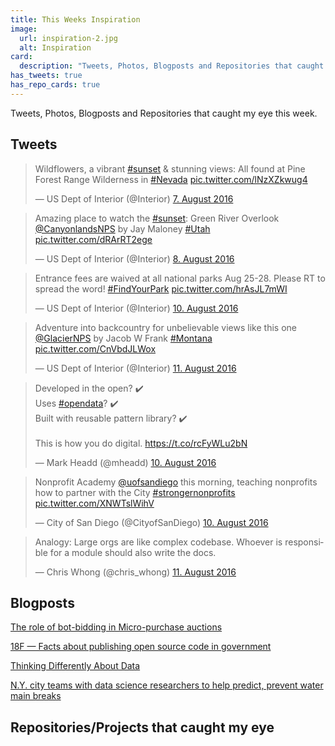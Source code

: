 ```yaml
---
title: This Weeks Inspiration
image:
  url: inspiration-2.jpg
  alt: Inspiration
card:
  description: "Tweets, Photos, Blogposts and Repositories that caught my eye this week."
has_tweets: true
has_repo_cards: true
---
```

Tweets, Photos, Blogposts and Repositories that caught my eye this week.

## Tweets

<blockquote class="twitter-tweet" data-lang="de"><p lang="en" dir="ltr">Wildflowers, a vibrant <a href="https://twitter.com/hashtag/sunset?src=hash">#sunset</a> &amp; stunning views: All found at Pine Forest Range Wilderness in <a href="https://twitter.com/hashtag/Nevada?src=hash">#Nevada</a> <a href="https://t.co/lNzXZkwug4">pic.twitter.com/lNzXZkwug4</a></p>&mdash; US Dept of Interior (@Interior) <a href="https://twitter.com/Interior/status/762287605790703616">7. August 2016</a></blockquote>

<blockquote class="twitter-tweet" data-lang="de"><p lang="en" dir="ltr">Amazing place to watch the <a href="https://twitter.com/hashtag/sunset?src=hash">#sunset</a>: Green River Overlook <a href="https://twitter.com/CanyonlandsNPS">@CanyonlandsNPS</a> by Jay Maloney <a href="https://twitter.com/hashtag/Utah?src=hash">#Utah</a> <a href="https://t.co/dRArRT2ege">pic.twitter.com/dRArRT2ege</a></p>&mdash; US Dept of Interior (@Interior) <a href="https://twitter.com/Interior/status/762794374799495168">8. August 2016</a></blockquote>

<blockquote class="twitter-tweet" data-lang="de"><p lang="en" dir="ltr">Entrance fees are waived at all national parks Aug 25-28. Please RT to spread the word! <a href="https://twitter.com/hashtag/FindYourPark?src=hash">#FindYourPark</a> <a href="https://t.co/hrAsJL7mWI">pic.twitter.com/hrAsJL7mWI</a></p>&mdash; US Dept of Interior (@Interior) <a href="https://twitter.com/Interior/status/763443301966090240">10. August 2016</a></blockquote>

<blockquote class="twitter-tweet" data-lang="de"><p lang="en" dir="ltr">Adventure into backcountry for unbelievable views like this one <a href="https://twitter.com/GlacierNPS">@GlacierNPS</a> by Jacob W Frank <a href="https://twitter.com/hashtag/Montana?src=hash">#Montana</a> <a href="https://t.co/CnVbdJLWox">pic.twitter.com/CnVbdJLWox</a></p>&mdash; US Dept of Interior (@Interior) <a href="https://twitter.com/Interior/status/763758192052563968">11. August 2016</a></blockquote>

<blockquote class="twitter-tweet" data-lang="de"><p lang="en" dir="ltr">Developed in the open? ✔️<br>Uses <a href="https://twitter.com/hashtag/opendata?src=hash">#opendata</a>? ✔️<br>Built with reusable pattern library? ✔️<br><br>This is how you do digital. <a href="https://t.co/rcFyWLu2bN">https://t.co/rcFyWLu2bN</a></p>&mdash; Mark Headd (@mheadd) <a href="https://twitter.com/mheadd/status/763428297975984128">10. August 2016</a></blockquote>

<blockquote class="twitter-tweet" data-lang="de"><p lang="en" dir="ltr">Nonprofit Academy <a href="https://twitter.com/uofsandiego">@uofsandiego</a> this morning, teaching nonprofits how to partner with the City <a href="https://twitter.com/hashtag/strongernonprofits?src=hash">#strongernonprofits</a> <a href="https://t.co/XNWTslWihV">pic.twitter.com/XNWTslWihV</a></p>&mdash; City of San Diego (@CityofSanDiego) <a href="https://twitter.com/CityofSanDiego/status/763422884551241728">10. August 2016</a></blockquote>

<blockquote class="twitter-tweet" data-lang="de"><p lang="en" dir="ltr">Analogy: Large orgs are like complex codebase. Whoever is responsible for a module should also write the docs.</p>&mdash; Chris Whong (@chris_whong) <a href="https://twitter.com/chris_whong/status/763709354780553218">11. August 2016</a></blockquote>
<div class="clearfix"></div>

## Blogposts

[The role of bot-bidding in Micro-purchase auctions](https://18f.gsa.gov/2016/08/09/the-role-of-bot-bidding-in-micro-purchase-auctions/)

[18F — Facts about publishing open source code in government](https://t.co/NFiN8OmTSD?ssr=true)

[Thinking Differently About Data](https://medium.com/@mheadd/thinking-differently-about-data-81bb8763f5ba#.96aurpt07)

[N.Y. city teams with data science researchers to help predict, prevent water main breaks](http://statescoop.com/n-y-city-teams-with-data-science-researchers-to-help-predict-prevent-water-main-breaks)

## Repositories/Projects that caught my eye

<div class="github-card" data-user="susielu" data-repo="d3-legend"></div>
<div class="github-card" data-user="cityofphiladelphia" data-repo="community-health-explorer"></div>
